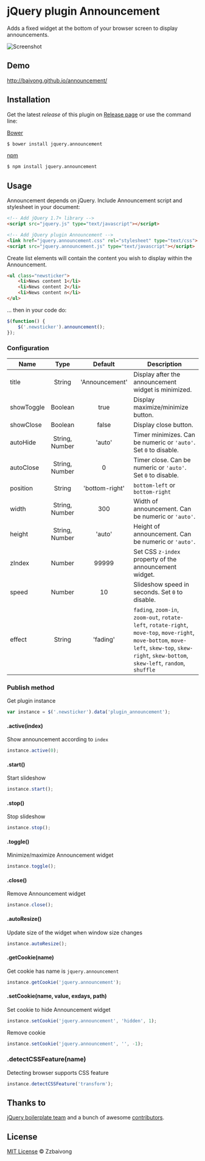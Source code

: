 # jQuery plugin Announcement

Adds a fixed widget at the bottom of your browser screen to display announcements.

![Screenshot](http://baivong.github.io/announcement/screenshot.png)

## Demo

http://baivong.github.io/announcement/

## Installation

Get the latest *release* of this plugin on [Release page](https://github.com/baivong/announcement/releases) or use the command line:

[Bower](http://bower.io/)

```bash
$ bower install jquery.announcement
```

[npm](http://www.npmjs.com/)

```bash
$ npm install jquery.announcement
```

## Usage

Announcement depends on jQuery. Include Announcement script and stylesheet in your document:

```html
<!-- Add jQuery 1.7+ library -->
<script src="jquery.js" type="text/javascript"></script>

<!-- Add jQuery plugin Announcement -->
<link href="jquery.announcement.css" rel="stylesheet" type="text/css">
<script src="jquery.announcement.js" type="text/javascript"></script>
```

Create list elements will contain the content you wish to display within the Announcement.

```html
<ul class="newsticker">
    <li>News content 1</li>
    <li>News content 2</li>
    <li>News content n</li>
</ul>
```

... then in your code do:

```javascript
$(function() {
    $('.newsticker').announcement();
});
```

### Configuration

| Name       |      Type      |    Default     | Description                                                      |
|------------|:--------------:|:--------------:|------------------------------------------------------------------|
| title      |     String     | 'Announcement' | Display after the announcement widget is minimized.              |
| showToggle |    Boolean     |      true      | Display maximize/minimize button.                                |
| showClose  |    Boolean     |     false      | Display close button.                                            |
| autoHide   | String, Number |     'auto'     | Timer minimizes. Can be numeric or `'auto'`. Set `0` to disable. |
| autoClose  | String, Number |       0        | Timer close. Can be numeric or `'auto'`. Set `0` to disable.     |
| position   |     String     | 'bottom-right' | `bottom-left` or `bottom-right`                                  |
| width      | String, Number |      300       | Width of announcement. Can be numeric or `'auto'`.               |
| height     | String, Number |     'auto'     | Height of announcement. Can be numeric or `'auto'`.              |
| zIndex     |     Number     |      99999     | Set CSS `z-index` property of the announcement widget.           |
| speed      |     Number     |       10       | Slideshow speed in seconds. Set `0` to disable.                  |
| effect     |     String     |    'fading'    | `fading`, `zoom-in`, `zoom-out`, `rotate-left`, `rotate-right`, `move-top`, `move-right`, `move-bottom`, `move-left`, `skew-top`, `skew-right`, `skew-bottom`, `skew-left`, `random`, `shuffle` |

### Publish method

Get plugin instance
```javascript
var instance = $('.newsticker').data('plugin_announcement');
```

#### .active(index)

Show announcement according to `index`
```javascript
instance.active(0);
```

#### .start()

Start slideshow
```javascript
instance.start();
```

#### .stop()

Stop slideshow
```javascript
instance.stop();
```

#### .toggle()

Minimize/maximize Announcement widget
```javascript
instance.toggle();
```

#### .close()

Remove Announcement widget
```javascript
instance.close();
```

#### .autoResize()

Update size of the widget when window size changes
```javascript
instance.autoResize();
```

#### .getCookie(name)

Get cookie has name is `jquery.announcement`
```javascript
instance.getCookie('jquery.announcement');
```

#### .setCookie(name, value, exdays, path)

Set cookie to hide Announcement widget
```javascript
instance.setCookie('jquery.announcement', 'hidden', 1);
```

Remove cookie
```javascript
instance.setCookie('jquery.announcement', '', -1);
```

### .detectCSSFeature(name)

Detecting browser supports CSS feature
```javascript
instance.detectCSSFeature('transform');
```

## Thanks to

[jQuery boilerplate team](http://jqueryboilerplate.com) and a bunch of awesome [contributors](https://github.com/jquery-boilerplate/boilerplate/graphs/contributors).

## License

[MIT License](https://baivong.mit-license.org/) © Zzbaivong
